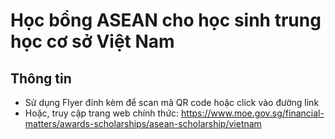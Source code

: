 # Học bổng ASEAN cho học sinh trung học cơ sở Việt Nam

## Thông tin

- Sử dụng Flyer đính kèm để scan mã QR code hoặc click vào đường link
- Hoặc, truy cập trang web chính thức: https://www.moe.gov.sg/financial-matters/awards-scholarships/asean-scholarship/vietnam

